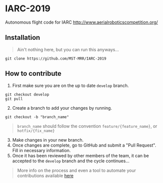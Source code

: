 # IARC-2019
Autonomous flight code for IARC http://www.aerialroboticscompetition.org/

## Installation
> Ain't nothing here, but you can run this anyways...
```
git clone https://github.com/MST-MRR/IARC-2019
```

## How to contribute
1. First make sure you are on the up to date `develop` branch.
```
git checkout develop
git pull
```
2. Create a branch to add your changes by running.
```
git checkout -b "branch_name"
```
> `branch_name` should follow the convention `feature/{feature_name}`, or `hotfix/{fix_name}`
3. Make changes in your new branch.
4. Once changes are complete, go to GitHub and submit a "Pull Request". Fill in necessary information.
5. Once it has been reviewed by other members of the team, it can be accepted to the `develop` branch and the cycle continues...

> More info on the process and even a tool to automate your contributions available [here](https://www.atlassian.com/git/tutorials/comparing-workflows/gitflow-workflow)
